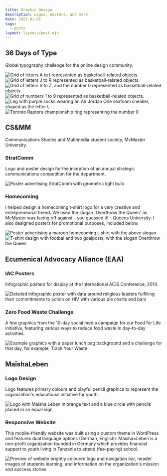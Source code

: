 ```yaml
---
title: Graphic Design
description: Logos, posters, and more
date: 2021-01-01
tags:
  - posts
layout: layouts/post.njk
---
```


## 36 Days of Type

Global typography challenge for the online design community. 

<img src="https://cdn.glitch.global/a270cb3e-e177-43f1-b047-02d7d10c772b/gridA.png?v=1660412281351" class="exemplar" alt="Grid of letters A to I represented as basketball-related objects.">
<img src="https://cdn.glitch.global/a270cb3e-e177-43f1-b047-02d7d10c772b/gridB.png?v=1660412286187" class="exemplar" alt="Grid of letters J to R represented as basketball-related objects.">
<img src="https://cdn.glitch.global/a270cb3e-e177-43f1-b047-02d7d10c772b/gridC.png?v=1660412290585" class="exemplar" alt="Grid of letters S to Z, and the number 0 represented as basketball-related objects.">
<img src="https://cdn.glitch.global/a270cb3e-e177-43f1-b047-02d7d10c772b/gridD.png?v=1660412294550" class="exemplar" alt="Grid of numbers 1 to 9 represented as basketball-related objects.">
<img src="https://cdn.glitch.global/a270cb3e-e177-43f1-b047-02d7d10c772b/Screen%20Shot%202023-01-06%20at%205.10.52%20PM.png?v=1673043070109" class="exemplar" alt="Leg with purple socks wearing an Air Jordan One seafoam sneaker, shaped as the letter L">
<img src="https://cdn.glitch.global/a270cb3e-e177-43f1-b047-02d7d10c772b/Screen%20Shot%202023-01-06%20at%205.10.25%20PM.png?v=1673043079203" class="exemplar" alt="Toronto Raptors championship ring representing the number 0">


## CS&MM

Communications Studies and Multimedia student society, McMaster University. 

### StratComm

Logo and poster design for the inception of an annual strategic communications competition for the department. 

<img src="https://cdn.glitch.me/a270cb3e-e177-43f1-b047-02d7d10c772b%2FstratcommPoster-01.png?v=1638237925929" class="exemplar" alt="Poster advertising StratComm with geometric light bulb"/>


### Homecoming

I helped design a homecoming t-shirt logo for a very creative and entrepreneurial friend. We used the slogan 'Overthrow the Queen' as McMaster was facing off against - you guessed it! - Queens University. I also designed posters for promotional purposes, included below. 

<img src="https://cdn.glitch.me/a270cb3e-e177-43f1-b047-02d7d10c772b%2Fhoco01-01.png?v=1638238270988" class="exemplarLong" alt="Poster advertising a maroon homecoming t-shirt with the above slogan"/>
<img src="https://cdn.glitch.me/a270cb3e-e177-43f1-b047-02d7d10c772b%2Fhocoprev2.png?v=1638238460212" class="exemplar" alt="T-shirt design with footbal and two goalposts, with the slogan Overthrow the Queen"/>

## Ecumenical Advocacy Alliance (EAA)

### IAC Posters

Infographic posters for display at the International AIDS Conference, 2014. 

<img src="https://cdn.glitch.me/a270cb3e-e177-43f1-b047-02d7d10c772b%2FIAC_poster1.png?v=1638238659292" class="exemplarWide" alt="Detailed infographic poster with data around religious leaders fulfilling their committments to action on HIV with various pie charts and bars"/>


### Zero Food Waste Challenge

A few graphics from the 10-day social media campaign for our Food for Life initiative, featuring various ways to reduce food waste in day-to-day activities. 

<img src="https://cdn.glitch.me/a270cb3e-e177-43f1-b047-02d7d10c772b%2Fzerowaste01.png?v=1638238938651" class="exemplarWide" alt="Example graphics with a paper lunch bag background and a challenge for that day, for example, Track Your Waste"/>

## MaïshaLeben

### Logo Design

Logo features primary colours and playful pencil graphics to represent the organization's educational initiative for youth. 

<img src="https://cdn.glitch.me/a270cb3e-e177-43f1-b047-02d7d10c772b%2Fmaishalogo2-07-1024x341.png?v=1638239132185" class="exemplar" alt="Logo with Maisha Leben in orange text and a blue circle with pencils placed in an equal sign"/>


### Responsive Website

This mobile-friendly website was built using a custom theme in WordPress and features dual language options (German, English). Maïsha=Leben is a non-profit organization founded in Germany which provides financial support to youth living in Tanzania to attend (fee-paying) school.

<img src="https://cdn.glitch.me/a270cb3e-e177-43f1-b047-02d7d10c772b%2Fmaisha_website_all.png?v=1638239384285" class="exemplarWide" alt="Preview of website brightly coloured logo and navigation bar, header images of students learning, and information on the organization's mission and success stories"/>




